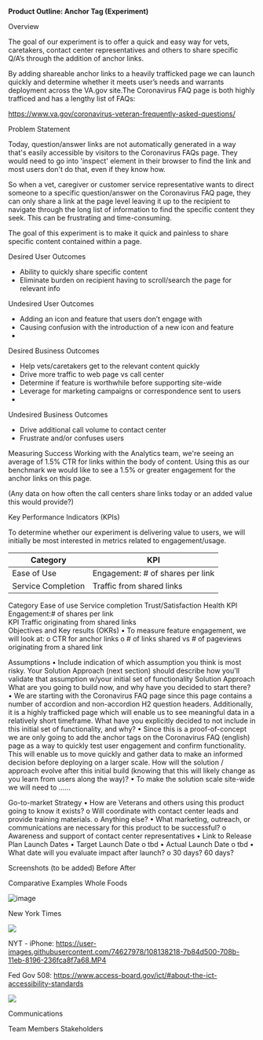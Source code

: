 **Product Outline: Anchor Tag (Experiment)**
 
Overview

The goal of our experiment is to offer a quick and easy way for vets, caretakers, contact center representatives and others to share specific Q/A’s through the addition of anchor links.

By adding shareable anchor links to a heavily trafficked page we can launch quickly and determine whether it meets user’s needs and warrants deployment across the VA.gov site.The Coronavirus FAQ page is both highly trafficed and has a lengthy list of FAQs:

https://www.va.gov/coronavirus-veteran-frequently-asked-questions/ 


Problem Statement

Today, question/answer links are not automatically generated in a way that's easily accessible by visitors to the Coronavirus FAQs page. They would need to go into 'inspect' element in their browser to find the link and most users don't do that, even if they know how.

So when a vet, caregiver or customer service representative wants to direct someone to a specific question/answer on the Coronavirus FAQ page, they can only share a link at the page level leaving it up to the recipient to navigate through the long list of information to find the specific content they seek. This can be frustrating and time-consuming.

The goal of this experiment is to make it quick and painless to share specific content contained within a page.

Desired User Outcomes

- Ability to quickly share specific content 
- Eliminate burden on recipient having to scroll/search the page for relevant info

Undesired User Outcomes

- Adding an icon and feature that users don’t engage with
- Causing confusion with the introduction of a new icon and feature
- 
Desired Business Outcomes

- Help vets/caretakers get to the relevant content quickly
- Drive more traffic to web page vs call center
- Determine if feature is worthwhile before supporting site-wide
- Leverage for marketing campaigns or correspondence sent to users
- 
Undesired Business Outcomes

- Drive additional call volume to contact center
- Frustrate and/or confuses users
 
Measuring Success
Working with the Analytics team, we're seeing an average of 1.5% CTR for links within the body of content. Using this as our benchmark we would like to see a 1.5% or greater engagement for the anchor links on this page.

(Any data on how often the call centers share links today or an added value this would provide?)

Key Performance Indicators (KPIs)

To determine whether our experiment is delivering value to users, we will initially be most interested in metrics related to engagement/usage. 


| Category         | KPI           |
| -------------    | ------------- |
| Ease of Use      | Engagement: # of shares per link   |
|Service Completion| Traffic from shared links                    |



Category	Ease of use	Service completion	Trust/Satisfaction	Health
KPI	Engagement:# of shares per link			
KPI		Traffic originating from shared links 		
Objectives and Key results (OKRs)
•	To measure feature engagement, we will look at:
o	CTR for anchor links
o	# of links shared vs # of pageviews originating from a shared link
 
Assumptions
•	Include indication of which assumption you think is most risky. Your Solution Approach (next section) should describe how you'll validate that assumption w/your initial set of functionality
Solution Approach
What are you going to build now, and why have you decided to start there?
•	We are starting with the Coronavirus FAQ page since this page contains a number of accordion and non-accordion H2 question headers. Additionally,  it is a highly trafficked page which will enable us to see meaningful data in a relatively short timeframe.
What have you explicitly decided to not include in this initial set of functionality, and why?
•	Since this is a proof-of-concept we are only going to add the anchor tags on the Coronavirus FAQ (english) page as a way to quickly test user engagement and confirm functionality. This will enable us to move quickly and gather data to make an informed decision before deploying on a larger scale.
How will the solution / approach evolve after this initial build (knowing that this will likely change as you learn from users along the way)?
•	To make the solution scale site-wide we will need to ……
 
Go-to-market Strategy
•	How are Veterans and others using this product going to know it exists?
o	Will coordinate with contact center leads and provide training materials.
o	Anything else?
•	What marketing, outreach, or communications are necessary for this product to be successful?
o	Awareness and support of contact center representatives
•	Link to Release Plan
Launch Dates
•	Target Launch Date
o	tbd
•	Actual Launch Date
o	tbd
•	What date will you evaluate impact after launch?
o	30 days? 60 days?
 
Screenshots (to be added)
Before
After
 

 
Comparative Examples
Whole Foods
 
![image](https://user-images.githubusercontent.com/74627978/108136258-b71da000-7087-11eb-80e1-57fba1070e56.png)


New York Times
 
  
![](https://user-images.githubusercontent.com/43381063/108098744-bb2ecb00-7051-11eb-9a6f-13ab4be58619.gif)
 
 
 
 
 
NYT - iPhone: https://user-images.githubusercontent.com/74627978/108138218-7b84d500-708b-11eb-8196-236fca8f7a68.MP4

Fed Gov 508: https://www.access-board.gov/ict/#about-the-ict-accessibility-standards  

![](https://user-images.githubusercontent.com/43381063/108099863-2331e100-7053-11eb-8e76-068d105d49f3.gif)

Communications

Team Members
Stakeholders
